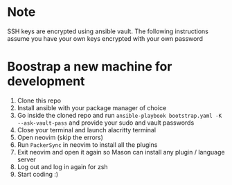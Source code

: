 # Note
SSH keys are encrypted using ansible vault. The following instructions assume you have your own keys
encrypted with your own password

# Boostrap a new machine for development

1. Clone this repo
2. Install ansible with your package manager of choice
3. Go inside the cloned repo and run `ansible-playbook bootstrap.yaml -K --ask-vault-pass` and provide your sudo and vault passwords
4. Close your terminal and launch alacritty terminal
5. Open neovim (skip the errors)
6. Run `PackerSync` in neovim to install all the plugins
7. Exit neovim and open it again so Mason can install any plugin / language server
8. Log out and log in again for zsh
9. Start coding :)
